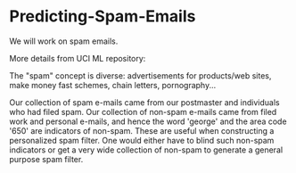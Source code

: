 # Predicting-Spam-Emails

We will work on spam emails.

More details from UCI ML repository:

The "spam" concept is diverse: advertisements for products/web sites, make money fast schemes, chain letters, pornography... 

Our collection of spam e-mails came from our postmaster and individuals who had filed spam. Our collection of non-spam e-mails came from filed work and personal e-mails, and hence the word 'george' and the area code '650' are indicators of non-spam. These are useful when constructing a personalized spam filter. One would either have to blind such non-spam indicators or get a very wide collection of non-spam to generate a general purpose spam filter. 

